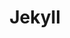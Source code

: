 ---
blog: https://jekyllrb.com/news/
codehost: https://github.com/jekyll
guide: https://github.com/jekyll/brand
images:
- jekyllrb-icon.svg
- jekyllrb-ar21.svg
logohandle: jekyllrb
sort: jekyll
tags:
- static_website
title: Jekyll
twitter: https://x.com/jekyllrb
website: https://jekyllrb.com/
wikipedia: https://en.wikipedia.org/wiki/Jekyll_(software)
---